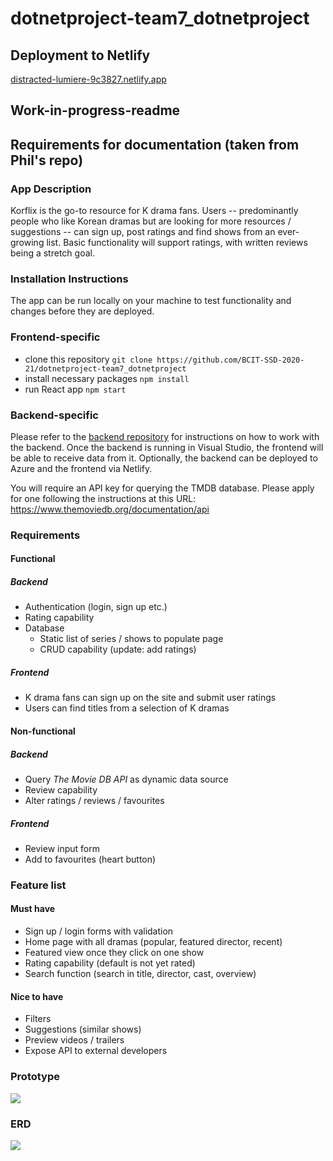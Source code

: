 # dotnetproject-team7_dotnetproject

## Deployment to Netlify
[distracted-lumiere-9c3827.netlify.app](https://distracted-lumiere-9c3827.netlify.app/)
## Work-in-progress-readme

## Requirements for documentation (taken from Phil's repo)

### App Description

Korflix is the go-to resource for K drama fans. Users -- predominantly people who like Korean dramas but are looking for more resources / suggestions -- can sign up, post ratings and find shows from an ever-growing list. Basic functionality will support ratings, with written reviews being a stretch goal.

### Installation Instructions

The app can be run locally on your machine to test functionality and changes before they are deployed. 

### Frontend-specific
- clone this repository
```git clone https://github.com/BCIT-SSD-2020-21/dotnetproject-team7_dotnetproject``` 
- install necessary packages
```npm install```
- run React app
```npm start```

### Backend-specific
Please refer to the [backend repository](https://github.com/BCIT-SSD-2020-21/dotnetproject-team7_dotnetproject_backend/) for instructions on how to work with the backend. Once the backend is running in Visual Studio, the frontend will be able to receive data from it. Optionally, the backend can be deployed to Azure and the frontend via Netlify. 

You will require an API key for querying the TMDB database. Please apply for one following the instructions at this URL:
https://www.themoviedb.org/documentation/api

### Requirements

#### Functional

##### Backend

-   Authentication (login, sign up etc.)
-   Rating capability
-   Database
    -   Static list of series / shows to populate page
    -   CRUD capability (update: add ratings)

##### Frontend

-   K drama fans can sign up on the site and submit user ratings
-   Users can find titles from a selection of K dramas

#### Non-functional

##### Backend

-   Query _The Movie DB API_ as dynamic data source
-   Review capability
-   Alter ratings / reviews / favourites

##### Frontend

-   Review input form
-   Add to favourites (heart button)

### Feature list

#### Must have

-   Sign up / login forms with validation
-   Home page with all dramas (popular, featured director, recent)
-   Featured view once they click on one show
-   Rating capability (default is not yet rated)
-   Search function (search in title, director, cast, overview)

#### Nice to have

-   Filters
-   Suggestions (similar shows)
-   Preview videos / trailers
-   Expose API to external developers

### Prototype

![](https://i.imgur.com/XSzibOl.jpg)

### ERD

![](https://i.imgur.com/gzF192B.png)





